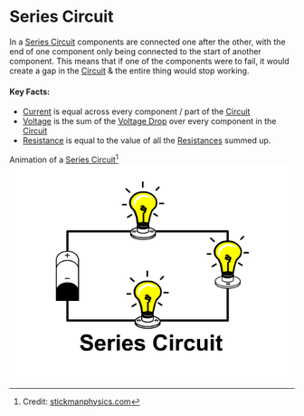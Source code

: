 # Series Circuit
In a [Series Circuit](../../..//Electronics/Circuits/Series%20Circuit.md) components are connected one after the other, with the end of one component only being connected to the start of another component. This means that if one of the components were to fail, it would create a gap in the [Circuit](Circuit.md) & the entire thing would stop working.

#### Key Facts:
- [Current](../Ohms%20law/Current.md) is equal across every component / part of the [Circuit](Circuit.md)
- [Voltage](../Voltage/Voltage.md) is the sum of the [Voltage Drop](../Voltage/Voltage%20Drop.md) over every component in the [Circuit](Circuit.md)
- [Resistance](../Ohms%20law/Resistance.md) is equal to the value of all the [Resistances](../Ohms%20law/Resistance.md) summed up.

Animation of a [Series Circuit](../../..//Electronics/Circuits/Series%20Circuit.md)[^1]
![Series-Circuit](Series-Circuit.gif)

[^1]: Credit: [stickmanphysics.com](http://stickmanphysics.com/stickman-physics-home/unit-8-current-and-circuits/series-circuit/)